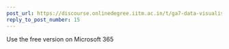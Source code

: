 ```yaml
---
post_url: https://discourse.onlinedegree.iitm.ac.in/t/ga7-data-visualisation-discussion-thread-tds-jan-2025/169888/16
reply_to_post_number: 15
---
```

Use the free version on Microsoft 365